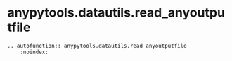 # anypytools.datautils.read_anyoutputfile

```{eval-rst}
.. autofunction:: anypytools.datautils.read_anyoutputfile
    :noindex:
```
